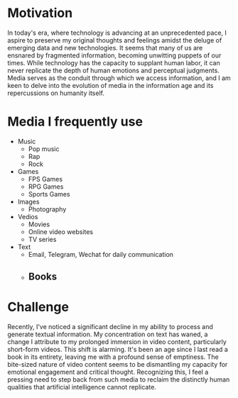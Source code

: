 # Motivation

In today's era, where technology is advancing at an unprecedented pace, I aspire to preserve my original thoughts and feelings amidst the deluge of emerging data and new technologies. It seems that many of us are ensnared by fragmented information, becoming unwitting puppets of our times. While technology has the capacity to supplant human labor, it can never replicate the depth of human emotions and perceptual judgments. Media serves as the conduit through which we access information, and I am keen to delve into the evolution of media in the information age and its repercussions on humanity itself.

# Media I frequently use

- Music
  - Pop music
  - Rap
  - Rock
- Games
  - FPS Games
  - RPG Games
  - Sports Games
- Images
  - Photography
- Vedios
  - Movies
  - Online video websites
  - TV series
- Text
  - Email, Telegram, Wechat for daily communication
  - Books
    - 

# Challenge

Recently, I've noticed a significant decline in my ability to process and generate textual information. My concentration on text has waned, a change I attribute to my prolonged immersion in video content, particularly short-form videos. This shift is alarming. It's been an age since I last read a book in its entirety, leaving me with a profound sense of emptiness. The bite-sized nature of video content seems to be dismantling my capacity for emotional engagement and critical thought. Recognizing this, I feel a pressing need to step back from such media to reclaim the distinctly human qualities that artificial intelligence cannot replicate.

<!-- 
---
layout: default
---

Text can be **bold**, _italic_, or ~~strikethrough~~.

[Link to another page](./another-page.html).

There should be whitespace between paragraphs.

There should be whitespace between paragraphs. We recommend including a README, or a file with information about your project.

# Header 1

This is a normal paragraph following a header. GitHub is a code hosting platform for version control and collaboration. It lets you and others work together on projects from anywhere.

## Header 2

> This is a blockquote following a header.
>
> When something is important enough, you do it even if the odds are not in your favor.

### Header 3

```js
// Javascript code with syntax highlighting.
var fun = function lang(l) {
  dateformat.i18n = require('./lang/' + l)
  return true;
}
```

```ruby
# Ruby code with syntax highlighting
GitHubPages::Dependencies.gems.each do |gem, version|
  s.add_dependency(gem, "= #{version}")
end
```

#### Header 4

*   This is an unordered list following a header.
*   This is an unordered list following a header.
*   This is an unordered list following a header.

##### Header 5

1.  This is an ordered list following a header.
2.  This is an ordered list following a header.
3.  This is an ordered list following a header.

###### Header 6

| head1        | head two          | three |
|:-------------|:------------------|:------|
| ok           | good swedish fish | nice  |
| out of stock | good and plenty   | nice  |
| ok           | good `oreos`      | hmm   |
| ok           | good `zoute` drop | yumm  |

### There's a horizontal rule below this.

* * *

### Here is an unordered list:

*   Item foo
*   Item bar
*   Item baz
*   Item zip

### And an ordered list:

1.  Item one
1.  Item two
1.  Item three
1.  Item four

### And a nested list:

- level 1 item
  - level 2 item
  - level 2 item
    - level 3 item
    - level 3 item
- level 1 item
  - level 2 item
  - level 2 item
  - level 2 item
- level 1 item
  - level 2 item
  - level 2 item
- level 1 item

### Small image

![Octocat](https://github.githubassets.com/images/icons/emoji/octocat.png)

### Large image

![Branching](https://guides.github.com/activities/hello-world/branching.png)


### Definition lists can be used with HTML syntax.

<dl>
<dt>Name</dt>
<dd>Godzilla</dd>
<dt>Born</dt>
<dd>1952</dd>
<dt>Birthplace</dt>
<dd>Japan</dd>
<dt>Color</dt>
<dd>Green</dd>
</dl>

```
Long, single-line code blocks should not wrap. They should horizontally scroll if they are too long. This line should be long enough to demonstrate this.
```

```
The final element.
``` -->
